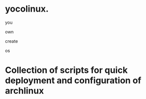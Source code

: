 # yocolinux.

you

own

create

os

# Collection of scripts for quick deployment and configuration of archlinux

